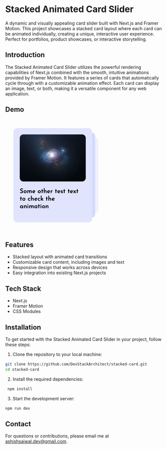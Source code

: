 # Stacked Animated Card Slider

A dynamic and visually appealing card slider built with Next.js and Framer Motion. This project showcases a stacked card layout where each card can be animated individually, creating a unique, interactive user experience. Perfect for portfolios, product showcases, or interactive storytelling.

## Introduction

The Stacked Animated Card Slider utilizes the powerful rendering capabilities of Next.js combined with the smooth, intuitive animations provided by Framer Motion. It features a series of cards that automatically cycle through with a customizable animation effect. Each card can display an image, text, or both, making it a versatile component for any web application.


## Demo

![Demonstration](./public/demo-slider.gif)

## Features

- Stacked layout with animated card transitions
- Customizable card content, including images and text
- Responsive design that works across devices
- Easy integration into existing Next.js projects


## Tech Stack

- Next.js
- Framer Motion
- CSS Modules

## Installation

To get started with the Stacked Animated Card Slider in your project, follow these steps:

1. Clone the repository to your local machine:

```bash
git clone https://github.com/DevStackArchitect/stacked-card.git
cd stacked-card
```

2. Install the required dependencies:
    
```bash
 npm install
```

3. Start the development server:

```bash
npm run dev
```


## Contact
For questions or contributions, please email me at [ashishsaiwal.dev@gmail.com](mailto:ashishsaiwal.dev@gmail.com).

